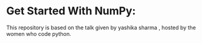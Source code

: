 #  Get Started With NumPy: 
This repository is based on the talk given by yashika sharma , hosted by the women who code python.

